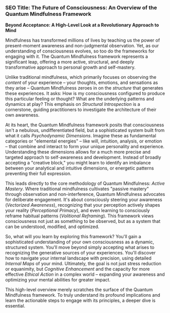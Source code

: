 ### **SEO Title: The Future of Consciousness: An Overview of the Quantum Mindfulness Framework**
**Beyond Acceptance: A High-Level Look at a Revolutionary Approach to Mind**

Mindfulness has transformed millions of lives by teaching us the power of present-moment awareness and non-judgmental observation. Yet, as our understanding of consciousness evolves, so too do the frameworks for engaging with it. The Quantum Mindfulness framework represents a significant leap, offering a more active, structural, and deeply transformative approach to personal growth and self-mastery.

Unlike traditional mindfulness, which primarily focuses on observing the *content* of your experience – your thoughts, emotions, and sensations as they arise – Quantum Mindfulness zeroes in on the *structure* that generates these experiences. It asks: How is my consciousness configured to produce this particular feeling or thought? What are the underlying patterns and dynamics at play? This emphasis on *Structural Introspection* is a cornerstone, guiding practitioners to investigate the architecture of their own awareness.

At its heart, the Quantum Mindfulness framework posits that consciousness isn't a nebulous, undifferentiated field, but a sophisticated system built from what it calls *Psychodynamic Dimensions*. Imagine these as fundamental categories or "elemental energies" – like will, intuition, analysis, or emotion – that combine and interact to form your unique personality and experience. Understanding these dimensions allows for a much more precise and targeted approach to self-awareness and development. Instead of broadly accepting a "creative block," you might learn to identify an imbalance between your analytical and intuitive dimensions, or energetic patterns preventing their full expression.

This leads directly to the core methodology of Quantum Mindfulness: *Active Mastery*. Where traditional mindfulness cultivates "passive mastery" through observation and non-interference, Quantum Mindfulness advocates for deliberate engagement. It's about consciously steering your awareness (*Vectorized Awareness*), recognizing that your perception actively shapes your reality (*Perceptional Primacy*), and even learning to consciously reframe habitual patterns (*Volitional Reframing*). This framework views consciousness not just as something to be observed, but as a system that can be understood, modified, and optimized.

So, what will you learn by exploring this framework? You'll gain a sophisticated understanding of your own consciousness as a dynamic, structured system. You'll move beyond simply accepting what arises to recognizing the generative sources of your experiences. You'll discover how to navigate your internal landscape with precision, using detailed *Internal Maps* of your mind. Ultimately, the goal is not just stress reduction or equanimity, but *Cognitive Enhancement* and the capacity for more effective *Ethical Action* in a complex world – expanding your awareness and optimizing your mental abilities for greater impact.

This high-level overview merely scratches the surface of the Quantum Mindfulness framework. To truly understand its profound implications and learn the actionable steps to engage with its principles, a deeper dive is essential.